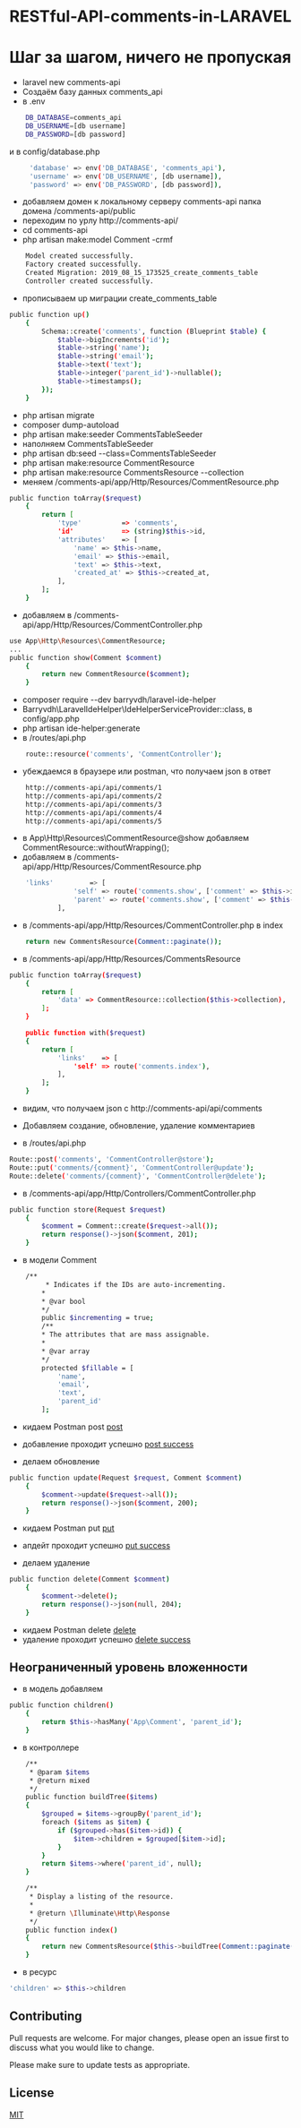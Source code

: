 # RESTful-API-comments-in-LARAVEL
# Шаг за шагом, ничего не пропуская

- laravel new comments-api
- Создаём базу данных comments_api
- в .env
```bash
    DB_DATABASE=comments_api
	DB_USERNAME=[db username]
	DB_PASSWORD=[db password]
```
и в config/database.php

```bash
     'database' => env('DB_DATABASE', 'comments_api'),
     'username' => env('DB_USERNAME', [db username]),
     'password' => env('DB_PASSWORD', [db password]),
```
- добавляем домен к локальному серверу
	comments-api папка домена /comments-api/public
- переходим по урлу http://comments-api/
- cd comments-api
- php artisan make:model Comment -crmf
```bash
    Model created successfully.
	Factory created successfully.
	Created Migration: 2019_08_15_173525_create_comments_table
	Controller created successfully.
```
- прописываем up миграции create_comments_table
```bash
public function up()
    {
        Schema::create('comments', function (Blueprint $table) {
            $table->bigIncrements('id');
            $table->string('name');
            $table->string('email');
            $table->text('text');
            $table->integer('parent_id')->nullable();
            $table->timestamps();
        });
    }
```
- php artisan migrate
- composer dump-autoload
- php artisan make:seeder CommentsTableSeeder
- наполняем CommentsTableSeeder
- php artisan db:seed --class=CommentsTableSeeder
- php artisan make:resource CommentResource
- php artisan make:resource CommentsResource --collection
- меняем /comments-api/app/Http/Resources/CommentResource.php
```bash
public function toArray($request)
    {
        return [
            'type'          => 'comments',
            'id'            => (string)$this->id,
            'attributes'    => [
                'name' => $this->name,
                'email' => $this->email,
                'text' => $this->text,
                'created_at' => $this->created_at,
            ],
        ];
    }
```
- добавляем в /comments-api/app/Http/Resources/CommentController.php
```bash
use App\Http\Resources\CommentResource;
...
public function show(Comment $comment)
    {
        return new CommentResource($comment);
    }
```
- composer require --dev barryvdh/laravel-ide-helper
- Barryvdh\LaravelIdeHelper\IdeHelperServiceProvider::class, в config/app.php
- php artisan ide-helper:generate
- в /routes/api.php
```bash
	route::resource('comments', 'CommentController');
```
- убеждаемся в браузере или postman, что получаем json в ответ
```bash
	http://comments-api/api/comments/1
	http://comments-api/api/comments/2
	http://comments-api/api/comments/3 
	http://comments-api/api/comments/4
	http://comments-api/api/comments/5
```
- в App\Http\Resources\CommentResource@show добавляем CommentResource::withoutWrapping();
- добавляем в /comments-api/app/Http/Resources/CommentResource.php
```bash
	'links'         => [
                'self' => route('comments.show', ['comment' => $this->id]),
                'parent' => route('comments.show', ['comment' => $this->parent_id]),
            ],
```
- в /comments-api/app/Http/Resources/CommentController.php в index
```bash
	return new CommentsResource(Comment::paginate());
```
- в /comments-api/app/Http/Resources/CommentsResource
```bash
public function toArray($request)
    {
        return [
            'data' => CommentResource::collection($this->collection),
        ];
    }

    public function with($request)
    {
        return [
            'links'    => [
                'self' => route('comments.index'),
            ],
        ];
    }
```
- видим, что получаем json с http://comments-api/api/comments


- Добавляем создание, обновление, удаление комментариев
- в /routes/api.php
```bash
Route::post('comments', 'CommentController@store');
Route::put('comments/{comment}', 'CommentController@update');
Route::delete('comments/{comment}', 'CommentController@delete');
```

- в /comments-api/app/Http/Controllers/CommentController.php
```bash
public function store(Request $request)
    {
        $comment = Comment::create($request->all());
        return response()->json($comment, 201);
    }
```
- в модели Comment
```bash
	/**
    	 * Indicates if the IDs are auto-incrementing.
     	*
     	* @var bool
     	*/
    	public $incrementing = true;
    	/**
     	* The attributes that are mass assignable.
     	*
    	* @var array
     	*/
    	protected $fillable = [
        	'name',
        	'email',
        	'text',
        	'parent_id'
    	];
```
- кидаем Postman post [post](https://villa-pinia.com/wp-content/uploads/design-library/post.jpg)
- добавление проходит успешно [post success](https://villa-pinia.com/wp-content/uploads/design-library/post-success.jpg)

- делаем обновление
```bash
public function update(Request $request, Comment $comment)
    {
        $comment->update($request->all());
        return response()->json($comment, 200);
    }
```
- кидаем Postman put [put](https://villa-pinia.com/wp-content/uploads/design-library/put.jpg)
- апдейт проходит успешно [put success](https://villa-pinia.com/wp-content/uploads/design-library/put-success.jpg)

- делаем удаление
```bash
public function delete(Comment $comment)
    {
        $comment->delete();
        return response()->json(null, 204);
    }
```
- кидаем Postman delete [delete](https://villa-pinia.com/wp-content/uploads/design-library/delete.jpg)
- удаление проходит успешно [delete success](https://villa-pinia.com/wp-content/uploads/design-library/delete-success.jpg)

## Неограниченный уровень вложенности
- в модель добавляем
```bash
public function children()
    {
        return $this->hasMany('App\Comment', 'parent_id');
    }
```
- в контроллере
```bash
    /**
     * @param $items
     * @return mixed
     */
    public function buildTree($items)
    {
        $grouped = $items->groupBy('parent_id');
        foreach ($items as $item) {
            if ($grouped->has($item->id)) {
                $item->children = $grouped[$item->id];
            }
        }
        return $items->where('parent_id', null);
    }

    /**
     * Display a listing of the resource.
     *
     * @return \Illuminate\Http\Response
     */
    public function index()
    {
        return new CommentsResource($this->buildTree(Comment::paginate()));
    }

```
- в ресурс
```bash
'children' => $this->children
```

## Contributing
Pull requests are welcome. For major changes, please open an issue first to discuss what you would like to change.

Please make sure to update tests as appropriate.

## License
[MIT](https://choosealicense.com/licenses/mit/)
